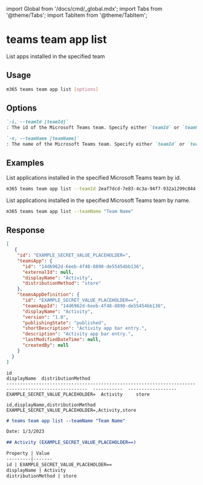 <!-- DISCLAIMER: All secrets, passwords, and sensitive values in this document are examples only and not real credentials. -->
import Global from '/docs/cmd/_global.mdx';
import Tabs from '@theme/Tabs';
import TabItem from '@theme/TabItem';

# teams team app list

List apps installed in the specified team

## Usage

```sh
m365 teams team app list [options]
```

## Options

```md definition-list
`-i, --teamId [teamId]`
: The id of the Microsoft Teams team. Specify either `teamId` or `teamName` but not both.

`-n, --teamName [teamName]`
: The name of the Microsoft Teams team. Specify either `teamId` or `teamName` but not both.

```

<Global />

## Examples

List applications installed in the specified Microsoft Teams team by id.

```sh
m365 teams team app list --teamId 2eaf7dcd-7e83-4c3a-94f7-932a1299c844
```

List applications installed in the specified Microsoft Teams team by name.

```sh
m365 teams team app list --teamName "Team Name"
```

## Response

<Tabs>
  <TabItem value="JSON">

  ```json
  [
     {
      "id": "EXAMPLE_SECRET_VALUE_PLACEHOLDER=",
      "teamsApp": {
        "id": "14d6962d-6eeb-4f48-8890-de55454bb136",
        "externalId": null,
        "displayName": "Activity",
        "distributionMethod": "store"
      },
      "teamsAppDefinition": {
        "id": "EXAMPLE_SECRET_VALUE_PLACEHOLDER==",
        "teamsAppId": "14d6962d-6eeb-4f48-8890-de55454bb136",
        "displayName": "Activity",
        "version": "1.0",
        "publishingState": "published",
        "shortDescription": "Activity app bar entry.",
        "description": "Activity app bar entry.",
        "lastModifiedDateTime": null,
        "createdBy": null
      }
    }
  ]
  ```

  </TabItem>
  <TabItem value="Text">

  ```text
  id                                                                                                    displayName  distributionMethod
  ----------------------------------------------------------------------------------------------------  -----------  ------------------
  EXAMPLE_SECRET_VALUE_PLACEHOLDER=  Activity     store
  ```

  </TabItem>
  <TabItem value="CSV">

  ```csv
  id,displayName,distributionMethod
  EXAMPLE_SECRET_VALUE_PLACEHOLDER=,Activity,store
  ```

  </TabItem>
  <TabItem value="Markdown">

  ```md
  # teams team app list --teamName "Team Name"

  Date: 1/3/2023

  ## Activity (EXAMPLE_SECRET_VALUE_PLACEHOLDER==)

  Property | Value
  ---------|-------
  id | EXAMPLE_SECRET_VALUE_PLACEHOLDER==
  displayName | Activity
  distributionMethod | store
  ```

  </TabItem>
</Tabs>
